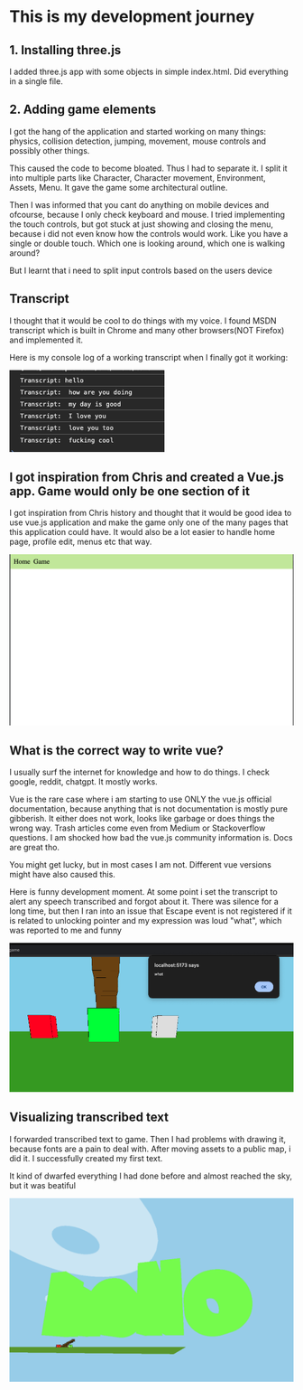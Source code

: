# This is my development journey

## 1. Installing three.js

I added three.js app with some objects in simple index.html. Did everything in a single file.

## 2. Adding game elements

I got the hang of the application and started working on many things: physics, collision detection, jumping, movement,
mouse controls and possibly other things. 

This caused the code to become bloated. Thus I had to separate it. I split it into multiple parts like
Character, Character movement, Environment, Assets, Menu. It gave the game some architectural outline.

Then I was informed that you cant do anything on mobile devices and ofcourse, because I only check keyboard and mouse.
I tried implementing the touch controls, but got stuck at just showing and closing the menu, because i 
did not even know how the controls would work. Like you have a single or double touch. Which one is looking around,
which one is walking around? 

But I learnt that i need to split input controls based on the users device

## Transcript

I thought that it would be cool to do things with my voice. 
I found MSDN transcript which is built in Chrome and many other browsers(NOT Firefox) and implemented it.

Here is my console log of a working transcript when I finally got it working:

![Image with transcript console logs](01_transcript.png)

## I got inspiration from Chris and created a Vue.js app. Game would only be one section of it

I got inspiration from Chris history and thought that it would be good idea to use vue.js application 
and make the game only one of the many pages that this application could have.
It would also be a lot easier to handle home page, profile edit, menus etc that way.

![Image with initial website](02_initial_website.png)

## What is the correct way to write vue?

I usually surf the internet for knowledge and how to do things. I check google, reddit, chatgpt. It mostly works.

Vue is the rare case where i am starting to use ONLY the vue.js official documentation, because anything
that is not documentation is mostly pure gibberish. It either does not work, looks like garbage or does things 
the wrong way. Trash articles come even from Medium or Stackoverflow questions. I am shocked how bad the vue.js
community information is. Docs are great tho.  

You might get lucky, but in most cases I am not. Different vue versions might have also caused this. 

Here is funny development moment. At some point i set the transcript to alert any speech transcribed and forgot about it.
There was silence for a long time, but then I ran into an issue that Escape event is not registered if it is related to
unlocking pointer and my expression was loud "what", which was reported to me and funny

![Image with funny development moment](03_funny_development_moment.png)

## Visualizing transcribed text

I forwarded transcribed text to game. Then I had problems with drawing it, because fonts are a pain to deal with. 
After moving assets to a public map, i did it. I successfully created my first text.

It kind of dwarfed everything I had done before and almost reached the sky, but it was beatiful

![Image with first visualized text](04_first_visualized_text.png)

